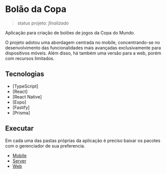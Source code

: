 # Bolão da Copa

> status projeto: *finalizado*

Aplicação para criação de bolões de jogos da Copa do Mundo.

O projeto adotou uma abordagem centrada no mobile, concentrando-se no desenvolvimento das funcionalidades mais avançadas exclusivamente para dispositivos móveis. Além disso, há também uma versão para a web, porém com recursos limitados.

## Tecnologias
- [TypeScript]
- [React]
- [React Native]
- [Expo]
- [Fastify]
- [Prisma]

## Executar 

Em cada uma das pastas próprias da aplicação é preciso baixar os pacotes com o gerenciador de sua preferencia.

- [Mobile](./mobile/README.md)
- [Server](./server/README.md)
- [Web](./web/README.md)
